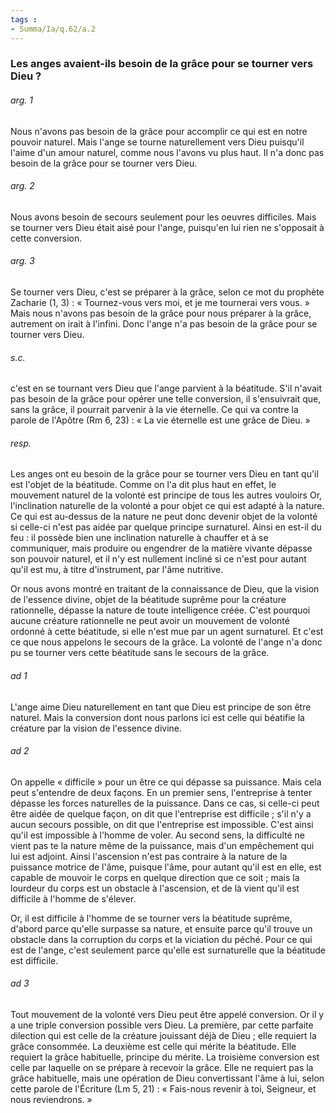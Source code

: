 ```yaml
---
tags : 
- Summa/Ia/q.62/a.2
---
```


### Les anges avaient-ils besoin de la grâce pour se tourner vers Dieu ?

###### arg. 1
Nous n'avons pas besoin de la grâce pour accomplir ce qui est en notre pouvoir naturel. Mais l'ange se tourne naturellement vers Dieu puisqu'il l'aime d'un amour naturel, comme nous l'avons vu plus haut. Il n'a donc pas besoin de la grâce pour se tourner vers Dieu. 

###### arg. 2
Nous avons besoin de secours seulement pour les oeuvres difficiles. Mais se tourner vers Dieu était aisé pour l'ange, puisqu'en lui rien ne s'opposait à cette conversion. 

###### arg. 3
Se tourner vers Dieu, c'est se préparer à la grâce, selon ce mot du prophète Zacharie (1, 3) : « Tournez-vous vers moi, et je me tournerai vers vous. » Mais nous n'avons pas besoin de la grâce pour nous préparer à la grâce, autrement on irait à l'infini. Donc l'ange n'a pas besoin de la grâce pour se tourner vers Dieu. 

###### s.c.
c'est en se tournant vers Dieu que l'ange parvient à la béatitude. S'il n'avait pas besoin de la grâce pour opérer une telle conversion, il s'ensuivrait que, sans la grâce, il pourrait parvenir à la vie éternelle. Ce qui va contre la parole de l'Apôtre (Rm 6, 23) : « La vie éternelle est une grâce de Dieu. » 

###### resp.
Les anges ont eu besoin de la grâce pour se tourner vers Dieu en tant qu'il est l'objet de la béatitude. Comme on l'a dit plus haut en effet, le mouvement naturel de la volonté est principe de tous les autres vouloirs Or, l'inclination naturelle de la volonté a pour objet ce qui est adapté à la nature. Ce qui est au-dessus de la nature ne peut donc devenir objet de la volonté si celle-ci n'est pas aidée par quelque principe surnaturel. Ainsi en est-il du feu : il possède bien une inclination naturelle à chauffer et à se communiquer, mais produire ou engendrer de la matière vivante dépasse son pouvoir naturel, et il n'y est nullement incliné si ce n'est pour autant qu'il est mu, à titre d'instrument, par l'âme nutritive. 

Or nous avons montré en traitant de la connaissance de Dieu, que la vision de l'essence divine, objet de la béatitude suprême pour la créature rationnelle, dépasse la nature de toute intelligence créée. C'est pourquoi aucune créature rationnelle ne peut avoir un mouvement de volonté ordonné à cette béatitude, si elle n'est mue par un agent surnaturel. Et c'est ce que nous appelons le secours de la grâce. La volonté de l'ange n'a donc pu se tourner vers cette béatitude sans le secours de la grâce. 

###### ad 1
L'ange aime Dieu naturellement en tant que Dieu est principe de son être naturel. Mais la conversion dont nous parlons ici est celle qui béatifie la créature par la vision de l'essence divine. 

###### ad 2
On appelle « difficile » pour un être ce qui dépasse sa puissance. Mais cela peut s'entendre de deux façons. En un premier sens, l'entreprise à tenter dépasse les forces naturelles de la puissance. Dans ce cas, si celle-ci peut être aidée de quelque façon, on dit que l'entreprise est difficile ; s'il n'y a aucun secours possible, on dit que l'entreprise est impossible. C'est ainsi qu'il est impossible à l'homme de voler. Au second sens, la difficulté ne vient pas te la nature même de la puissance, mais d'un empêchement qui lui est adjoint. Ainsi l'ascension n'est pas contraire à la nature de la puissance motrice de l'âme, puisque l'âme, pour autant qu'il est en elle, est capable de mouvoir le corps en quelque direction que ce soit ; mais la lourdeur du corps est un obstacle à l'ascension, et de là vient qu'il est difficile à l'homme de s'élever. 

Or, il est difficile à l'homme de se tourner vers la béatitude suprême, d'abord parce qu'elle surpasse sa nature, et ensuite parce qu'il trouve un obstacle dans la corruption du corps et la viciation du péché. Pour ce qui est de l'ange, c'est seulement parce qu'elle est surnaturelle que la béatitude est difficile. 

###### ad 3
Tout mouvement de la volonté vers Dieu peut être appelé conversion. Or il y a une triple conversion possible vers Dieu. La première, par cette parfaite dilection qui est celle de la créature jouissant déjà de Dieu ; elle requiert la grâce consommée. La deuxième est celle qui mérite la béatitude. Elle requiert la grâce habituelle, principe du mérite. La troisième conversion est celle par laquelle on se prépare à recevoir la grâce. Elle ne requiert pas la grâce habituelle, mais une opération de Dieu convertissant l'âme à lui, selon cette parole de l'Écriture (Lm 5, 21) : « Fais-nous revenir à toi, Seigneur, et nous reviendrons. » 



